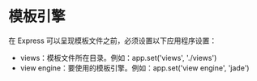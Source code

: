 # 模板引擎
在 Express 可以呈现模板文件之前，必须设置以下应用程序设置：
* views：模板文件所在目录。例如：app.set('views', './views')
* view engine：要使用的模板引擎。例如：app.set('view engine', 'jade')